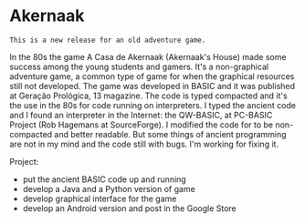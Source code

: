 # Akernaak
	
	This is a new release for an old adventure game.

In the 80s the game A Casa de Akernaak (Akernaak's House) made some success among the young students and gamers. It's a non-graphical
adventure game, a common type of game for when the graphical resources still not developed. The game was developed in BASIC and it was
published at Geração Prológica, 13 magazine. The code is typed compacted and it's the use in the 80s for code running on interpreters.
I typed the ancient code and I found an interpreter in the Internet: the QW-BASIC, at PC-BASIC Project (Rob Hagemans at SourceForge).
I modified the code for to be non-compacted and better readable. But some things of ancient programming are not in my mind and the 
code still with bugs. I'm working for fixing it.

Project:
- put the ancient BASIC code up and running
- develop a Java and a Python version of game
- develop graphical interface for the game
- develop an Android version and post in the Google Store

